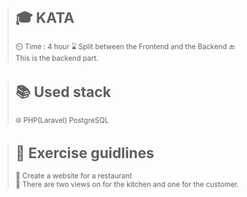 ># 🎓 KATA
>
>⏲️ Time : 4 hour
>⌛ Split between the Frontend and the Backend
>🔙 This is the backend part.
>

># 📚 Used stack
>
>🌐 PHP(Laravel) PostgreSQL
>

># 📑 Exercise guidlines
>
>📃 Create a website for a restaurant <br>
>🔪 There are two views on for the kitchen and one for the customer.
>
